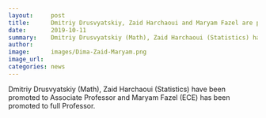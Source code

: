 ```yaml
---
layout:     post
title:      Dmitriy Drusvyatskiy, Zaid Harchaoui and Maryam Fazel are promoted
date:       2019-10-11
summary:    Dmitriy Drusvyatskiy (Math), Zaid Harchaoui (Statistics) have been promoted to Associate Professor and Maryam Fazel (ECE) has been promoted to full Professor.
author:     
image:      images/Dima-Zaid-Maryam.png
image_url:  
categories: news
---
```

Dmitriy Drusvyatskiy (Math), Zaid Harchaoui (Statistics) have been promoted to Associate Professor and Maryam Fazel (ECE) has been promoted to full Professor.
